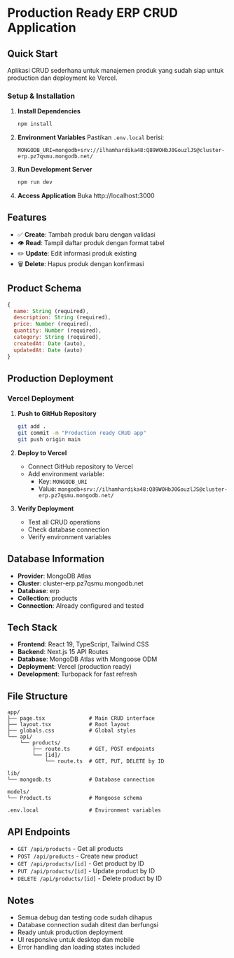 # Production Ready ERP CRUD Application

## Quick Start

Aplikasi CRUD sederhana untuk manajemen produk yang sudah siap untuk production dan deployment ke Vercel.

### Setup & Installation

1. **Install Dependencies**

   ```bash
   npm install
   ```

2. **Environment Variables**
   Pastikan `.env.local` berisi:

   ```
   MONGODB_URI=mongodb+srv://ilhamhardika48:Q89WOHbJ0GouzlJS@cluster-erp.pz7qsmu.mongodb.net/
   ```

3. **Run Development Server**

   ```bash
   npm run dev
   ```

4. **Access Application**
   Buka http://localhost:3000

## Features

- ✅ **Create**: Tambah produk baru dengan validasi
- 👁️ **Read**: Tampil daftar produk dengan format tabel
- ✏️ **Update**: Edit informasi produk existing
- 🗑️ **Delete**: Hapus produk dengan konfirmasi

## Product Schema

```javascript
{
  name: String (required),
  description: String (required),
  price: Number (required),
  quantity: Number (required),
  category: String (required),
  createdAt: Date (auto),
  updatedAt: Date (auto)
}
```

## Production Deployment

### Vercel Deployment

1. **Push to GitHub Repository**

   ```bash
   git add .
   git commit -m "Production ready CRUD app"
   git push origin main
   ```

2. **Deploy to Vercel**

   - Connect GitHub repository to Vercel
   - Add environment variable:
     - Key: `MONGODB_URI`
     - Value: `mongodb+srv://ilhamhardika48:Q89WOHbJ0GouzlJS@cluster-erp.pz7qsmu.mongodb.net/`

3. **Verify Deployment**
   - Test all CRUD operations
   - Check database connection
   - Verify environment variables

## Database Information

- **Provider**: MongoDB Atlas
- **Cluster**: cluster-erp.pz7qsmu.mongodb.net
- **Database**: erp
- **Collection**: products
- **Connection**: Already configured and tested

## Tech Stack

- **Frontend**: React 19, TypeScript, Tailwind CSS
- **Backend**: Next.js 15 API Routes
- **Database**: MongoDB Atlas with Mongoose ODM
- **Deployment**: Vercel (production ready)
- **Development**: Turbopack for fast refresh

## File Structure

```
app/
├── page.tsx              # Main CRUD interface
├── layout.tsx            # Root layout
├── globals.css           # Global styles
└── api/
    └── products/
        ├── route.ts      # GET, POST endpoints
        └── [id]/
            └── route.ts  # GET, PUT, DELETE by ID

lib/
└── mongodb.ts            # Database connection

models/
└── Product.ts            # Mongoose schema

.env.local                # Environment variables
```

## API Endpoints

- `GET /api/products` - Get all products
- `POST /api/products` - Create new product
- `GET /api/products/[id]` - Get product by ID
- `PUT /api/products/[id]` - Update product by ID
- `DELETE /api/products/[id]` - Delete product by ID

## Notes

- Semua debug dan testing code sudah dihapus
- Database connection sudah ditest dan berfungsi
- Ready untuk production deployment
- UI responsive untuk desktop dan mobile
- Error handling dan loading states included
